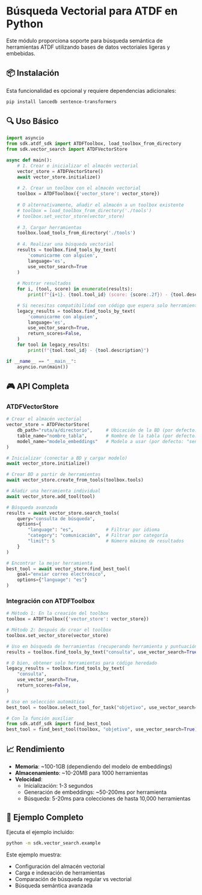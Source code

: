 # Búsqueda Vectorial para ATDF en Python

Este módulo proporciona soporte para búsqueda semántica de herramientas ATDF utilizando bases de datos vectoriales ligeras y embebidas.

## 📦 Instalación

Esta funcionalidad es opcional y requiere dependencias adicionales:

```bash
pip install lancedb sentence-transformers
```

## 🔍 Uso Básico

```python
import asyncio
from sdk.atdf_sdk import ATDFToolbox, load_toolbox_from_directory
from sdk.vector_search import ATDFVectorStore

async def main():
    # 1. Crear e inicializar el almacén vectorial
    vector_store = ATDFVectorStore()
    await vector_store.initialize()
    
    # 2. Crear un toolbox con el almacén vectorial
    toolbox = ATDFToolbox({'vector_store': vector_store})
    
    # O alternativamente, añadir el almacén a un toolbox existente
    # toolbox = load_toolbox_from_directory('./tools')
    # toolbox.set_vector_store(vector_store)
    
    # 3. Cargar herramientas
    toolbox.load_tools_from_directory('./tools')
    
    # 4. Realizar una búsqueda vectorial
    results = toolbox.find_tools_by_text(
        'comunicarme con alguien',
        language='es',
        use_vector_search=True
    )
    
    # Mostrar resultados
    for i, (tool, score) in enumerate(results):
        print(f"{i+1}. {tool.tool_id} (score: {score:.2f}) - {tool.description}")

    # Si necesitas compatibilidad con código que espera solo herramientas
    legacy_results = toolbox.find_tools_by_text(
        'comunicarme con alguien',
        language='es',
        use_vector_search=True,
        return_scores=False,
    )
    for tool in legacy_results:
        print(f"{tool.tool_id} - {tool.description}")

if __name__ == "__main__":
    asyncio.run(main())
```

## 🎮 API Completa

### ATDFVectorStore

```python
# Crear el almacén vectorial
vector_store = ATDFVectorStore(
    db_path="ruta/a/directorio",     # Ubicación de la BD (por defecto: "atdf_vector_db")
    table_name="nombre_tabla",       # Nombre de la tabla (por defecto: "tools")
    model_name="modelo_embeddings"   # Modelo a usar (por defecto: "sentence-transformers/all-MiniLM-L6-v2")
)

# Inicializar (conectar a BD y cargar modelo)
await vector_store.initialize()

# Crear BD a partir de herramientas
await vector_store.create_from_tools(toolbox.tools)

# Añadir una herramienta individual
await vector_store.add_tool(tool)

# Búsqueda avanzada
results = await vector_store.search_tools(
    query="consulta de búsqueda",
    options={
        "language": "es",            # Filtrar por idioma
        "category": "comunicación",  # Filtrar por categoría
        "limit": 5                   # Número máximo de resultados
    }
)

# Encontrar la mejor herramienta
best_tool = await vector_store.find_best_tool(
    goal="enviar correo electrónico",
    options={"language": "es"}
)
```

### Integración con ATDFToolbox

```python
# Método 1: En la creación del toolbox
toolbox = ATDFToolbox({'vector_store': vector_store})

# Método 2: Después de crear el toolbox
toolbox.set_vector_store(vector_store)

# Uso en búsqueda de herramientas (recuperando herramienta y puntuación)
results = toolbox.find_tools_by_text("consulta", use_vector_search=True)

# O bien, obtener solo herramientas para código heredado
legacy_results = toolbox.find_tools_by_text(
    "consulta",
    use_vector_search=True,
    return_scores=False,
)

# Uso en selección automática
best_tool = toolbox.select_tool_for_task("objetivo", use_vector_search=True)

# Con la función auxiliar
from sdk.atdf_sdk import find_best_tool
best_tool = find_best_tool(toolbox, "objetivo", use_vector_search=True)
```

## 📈 Rendimiento

- **Memoria**: ~100-1GB (dependiendo del modelo de embeddings)
- **Almacenamiento**: ~10-20MB para 1000 herramientas
- **Velocidad**:
  - Inicialización: 1-3 segundos
  - Generación de embeddings: ~50-200ms por herramienta
  - Búsqueda: 5-20ms para colecciones de hasta 10,000 herramientas

## 🚀 Ejemplo Completo

Ejecuta el ejemplo incluido:

```bash
python -m sdk.vector_search.example
```

Este ejemplo muestra:
- Configuración del almacén vectorial
- Carga e indexación de herramientas
- Comparación de búsqueda regular vs vectorial
- Búsqueda semántica avanzada 